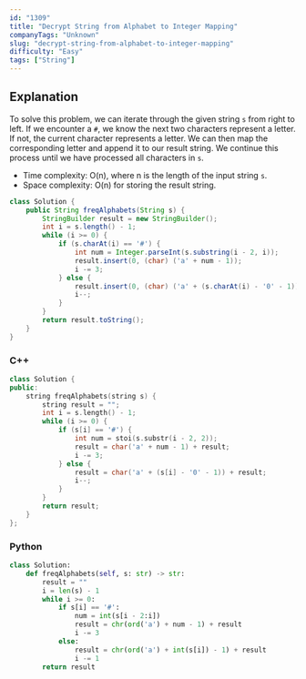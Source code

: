```yaml
---
id: "1309"
title: "Decrypt String from Alphabet to Integer Mapping"
companyTags: "Unknown"
slug: "decrypt-string-from-alphabet-to-integer-mapping"
difficulty: "Easy"
tags: ["String"]
---
```


## Explanation
To solve this problem, we can iterate through the given string `s` from right to left. If we encounter a `#`, we know the next two characters represent a letter. If not, the current character represents a letter. We can then map the corresponding letter and append it to our result string. We continue this process until we have processed all characters in `s`.

- Time complexity: O(n), where n is the length of the input string `s`.
- Space complexity: O(n) for storing the result string.
```java
class Solution {
    public String freqAlphabets(String s) {
        StringBuilder result = new StringBuilder();
        int i = s.length() - 1;
        while (i >= 0) {
            if (s.charAt(i) == '#') {
                int num = Integer.parseInt(s.substring(i - 2, i));
                result.insert(0, (char) ('a' + num - 1));
                i -= 3;
            } else {
                result.insert(0, (char) ('a' + (s.charAt(i) - '0' - 1)));
                i--;
            }
        }
        return result.toString();
    }
}
```

### C++
```cpp
class Solution {
public:
    string freqAlphabets(string s) {
        string result = "";
        int i = s.length() - 1;
        while (i >= 0) {
            if (s[i] == '#') {
                int num = stoi(s.substr(i - 2, 2));
                result = char('a' + num - 1) + result;
                i -= 3;
            } else {
                result = char('a' + (s[i] - '0' - 1)) + result;
                i--;
            }
        }
        return result;
    }
};
```

### Python
```python
class Solution:
    def freqAlphabets(self, s: str) -> str:
        result = ""
        i = len(s) - 1
        while i >= 0:
            if s[i] == '#':
                num = int(s[i - 2:i])
                result = chr(ord('a') + num - 1) + result
                i -= 3
            else:
                result = chr(ord('a') + int(s[i]) - 1) + result
                i -= 1
        return result
```